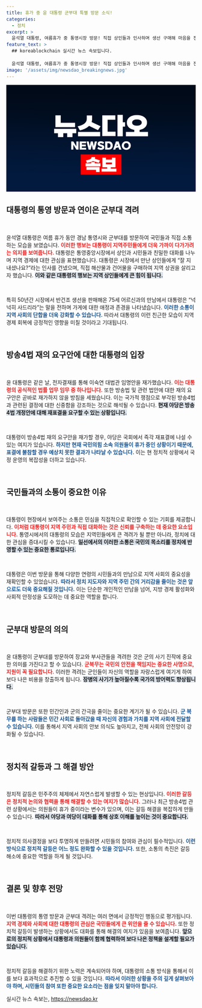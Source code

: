 ```yaml
---
title: 휴가 중 윤 대통령 군부대 특별 방문 소식!
categories:
  - 정치
excerpt: >
  윤석열 대통령, 여름휴가 중 통영시장 방문! 직접 상인들과 인사하며 생선 구매해 마음을 전했다. 그러나 방송4법 거부권 행사로 정치적 긴장감 고조, 야당의 재표결 우려도 커진 상황! 클릭해서 자세한 이야기를 확인하세요!
feature_text: >
  ## koreablockchain 실시간 뉴스 속보입니다.

  윤석열 대통령, 여름휴가 중 통영시장 방문! 직접 상인들과 인사하며 생선 구매해 마음을 전했다. 그러나 방송4법 거부권 행사로 정치적 긴장감 고조, 야당의 재표결 우려도 커진 상황! 클릭해서 자세한 이야기를 확인하세요!
image: '/assets/img/newsdao_breakingnews.jpg'
---
```


<p><img src="/assets/img/newsdao_breakingnews.jpg" alt="koreablockchain 속보" /></p>

<h2 data-ke-size="size26">대통령의 통영 방문과 연이은 군부대 격려</h2>

<p data-ke-size="size16">&nbsp;</p>

<p>윤석열 대통령은 여름 휴가 동안 경남 통영시와 군부대를 방문하여 국민들과 직접 소통하는 모습을 보였습니다. <b><span style="color: #ee2323;">이러한 행보는 대통령이 지역주민들에게 더욱 가까이 다가가려는 의지를 보여줍니다.</span></b> 대통령은 통영중앙시장에서 상인과 시민들과 친밀한 대화를 나누며 지역 경제에 대한 관심을 표현했습니다. 대통령은 시장에서 만난 상인들에게 “잘 지내셨나요?”라는 인사를 건넸으며, 직접 해산물과 건어물을 구매하여 지역 상권을 살리고자 했습니다. <b><span style="background-color: #21538527;">이와 같은 대통령의 행보는 지역 상인들에게 큰 힘이 됩니다.</span></b></p>

<p data-ke-size="size16">&nbsp;</p>

<p>특히 50년간 시장에서 반건조 생선을 판매해온 75세 어르신과의 만남에서 대통령은 “넉넉히 사드리라”는 말을 전하며 가게에 대한 애정과 존경을 나타냈습니다. <b><span style="color: #1a5490;">이러한 소통이 지역 사회의 단합을 더욱 강화할 수 있습니다.</span></b> 따라서 대통령의 이런 친근한 모습이 지역 경제 회복에 긍정적인 영향을 미칠 것이라고 기대됩니다.</p>

<p data-ke-size="size16">&nbsp;</p>

<h2 data-ke-size="size26">방송4법 재의 요구안에 대한 대통령의 입장</h2>

<p data-ke-size="size16">&nbsp;</p>

<p>윤 대통령은 같은 날, 전자결재를 통해 이숙연 대법관 임명안을 재가했습니다. <b><span style="color: #ee2323;">이는 대통령의 공식적인 법률 업무 임무 중 하나입니다.</span></b> 또한 방송법 및 관련 법안에 대한 재의 요구안은 곧바로 재가하지 않을 방침을 세웠습니다. 이는 국가적 쟁점으로 부각된 방송4법과 관련된 결정에 대한 신중함을 강조하는 것으로 해석될 수 있습니다. <b><span style="background-color: #21538527;">현재 야당은 방송4법 개정안에 대해 재표결을 요구할 수 있는 상황입니다.</span></b></p>

<p data-ke-size="size16">&nbsp;</p>

<p>대통령이 방송4법 재의 요구안을 재가할 경우, 야당은 국회에서 즉각 재표결에 나설 수 있는 여지가 있습니다. <b><span style="color: #1a5490;">하지만 현재 국민의힘 소속 의원들이 휴가 중인 상황이기 때문에, 표결에 불참할 경우 예상치 못한 결과가 나타날 수 있습니다.</span></b> 이는 현 정치적 상황에서 국정 운영의 복잡성을 더하고 있습니다.</p>

<p data-ke-size="size16">&nbsp;</p>

<h2 data-ke-size="size26">국민들과의 소통이 중요한 이유</h2>

<p data-ke-size="size16">&nbsp;</p>

<p>대통령이 현장에서 보여주는 소통은 민심을 직접적으로 확인할 수 있는 기회를 제공합니다. <b><span style="color: #ee2323;">이처럼 대통령이 지역 주민과 직접 대화하는 것은 신뢰를 구축하는 데 중요한 요소입니다.</span></b> 통영시에서의 대통령의 모습은 지역민들에게 큰 격려가 될 뿐만 아니라, 정치에 대한 관심을 증대시킬 수 있습니다. <b><span style="background-color: #21538527;">일선에서의 이러한 소통은 국민의 목소리를 정치에 반영할 수 있는 중요한 통로입니다.</span></b></p>

<p data-ke-size="size16">&nbsp;</p>

<p>대통령은 이번 방문을 통해 다양한 연령의 시민들과의 만남으로 지역 사회의 중요성을 재확인할 수 있었습니다. <b><span style="color: #1a5490;">따라서 정치 지도자와 지역 주민 간의 거리감을 줄이는 것은 앞으로도 더욱 중요해질 것입니다.</span></b> 이는 단순한 개인적인 만남을 넘어, 지방 경제 활성화와 사회적 안정성을 도모하는 데 중요한 역할을 합니다.</p>

<p data-ke-size="size16">&nbsp;</p>

<h2 data-ke-size="size26">군부대 방문의 의의</h2>

<p data-ke-size="size16">&nbsp;</p>

<p>윤 대통령이 군부대를 방문하여 장교와 부사관들을 격려한 것은 군의 사기 진작에 중요한 의미를 가진다고 할 수 있습니다. <b><span style="color: #ee2323;">군복무는 국민의 안전을 책임지는 중요한 사명으로, 지원이 꼭 필요합니다.</span></b> 이러한 격려는 군인들이 자신의 역할을 자랑스럽게 여기게 하여 보다 나은 비용을 창출하게 됩니다. <b><span style="background-color: #21538527;">장병의 사기가 높아질수록 국가의 방어력도 향상됩니다.</span></b></p>

<p data-ke-size="size16">&nbsp;</p>

<p>군부대 방문은 또한 민간인과 군의 간극을 줄이는 중요한 계기가 될 수 있습니다. <b><span style="color: #1a5490;">군 복무를 하는 사람들은 민간 사회로 돌아갔을 때 자신의 경험과 가치를 지역 사회에 전달할 수 있습니다.</span></b> 이를 통해서 지역 사회의 안보 의식도 높아지고, 전체 사회의 안전망이 강화될 수 있습니다.</p>

<p data-ke-size="size16">&nbsp;</p>

<h2 data-ke-size="size26">정치적 갈등과 그 해결 방안</h2>

<p data-ke-size="size16">&nbsp;</p>

<p>정치적 갈등은 민주주의 체제에서 자연스럽게 발생할 수 있는 현상입니다. <b><span style="color: #ee2323;">이러한 갈등은 정치적 논의와 협력을 통해 해결할 수 있는 여지가 많습니다.</span></b> 그러나 최근 방송4법 관련 상황에서는 의원들이 휴가 중이라는 변수가 있으며, 이는 갈등 해결을 복잡하게 만들 수 있습니다. <b><span style="background-color: #21538527;">따라서 야당과 여당이 대화를 통해 상호 이해를 높이는 것이 중요합니다.</span></b></p>

<p data-ke-size="size16">&nbsp;</p>

<p>정치적 의사결정을 보다 투명하게 만들려면 시민들의 참여와 관심이 필수적입니다. <b><span style="color: #1a5490;">이런 방식으로 정치적 갈등은 어느 정도 완화할 수 있을 것입니다.</span></b> 또한, 소통의 촉진은 갈등 해소에 중요한 역할을 하게 될 것입니다.</p>

<p data-ke-size="size16">&nbsp;</p>

<h2 data-ke-size="size26">결론 및 향후 전망</h2>

<p data-ke-size="size16">&nbsp;</p>

<p>이번 대통령의 통영 방문과 군부대 격려는 여러 면에서 긍정적인 행동으로 평가됩니다. <b><span style="color: #ee2323;">지역 경제와 사회에 대한 대통령의 관심은 국민들에게 큰 위안을 줄 수 있습니다.</span></b> 또한 정치적 갈등이 발생하는 상황에서도 대화를 통해 해결의 여지가 있음을 보여줍니다. <b><span style="background-color: #21538527;">앞으로의 정치적 상황에서 대통령과 의원들이 함께 협력하여 보다 나은 정책을 설계할 필요가 있습니다.</span></b></p>

<p data-ke-size="size16">&nbsp;</p>

<p>정치적 갈등을 해결하기 위한 노력은 계속되어야 하며, 대통령의 소통 방식을 통해서 이를 보다 효과적으로 추진할 수 있을 것입니다. <b><span style="color: #1a5490;">따라서 이러한 상황을 주의 깊게 살펴보아야 하며, 시민들의 참여 또한 중요한 요소라는 점을 잊지 말아야 합니다.</span></b></p>
실시간 뉴스 속보는, <a href="https://newsdao.kr" rel="dofollow">https://newsdao.kr</a>


